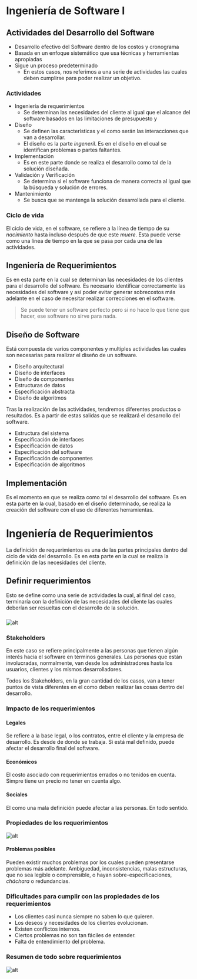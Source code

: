 # Ingeniería de Software I

## Actividades del Desarrollo del Software

-   Desarrollo efectivo del Software dentro de los costos y cronograma
-   Basada en un enfoque sistemático que usa técnicas y herramientas apropiadas
-   Sigue un proceso predeterminado
    -   En estos casos, nos referimos a una serie de actividades las cuales deben cumplirse para poder realizar un objetivo.

### Actividades

-   Ingeniería de requerimientos
    -   Se determinan las necesidades del cliente al igual que el alcance del software basados en las limitaciones de presupuesto y
-   Diseño
    -   Se definen las características y el como serán las interacciones que van a desarrollar.
    -   El diseño es la parte _ingeneríl_. Es en el diseño en el cual se identifican problemas o partes faltantes.
-   Implementación
    -   Es en este parte donde se realiza el desarrollo como tal de la solución diseñada.
-   Validación y Verificación
    -   Se determina si el software funciona de manera correcta al igual que la búsqueda y solución de errores.
-   Mantenimiento
    -   Se busca que se mantenga la solución desarrollada para el cliente.

### Ciclo de vida

El ciclo de vida, en el software, se refiere a la línea de tiempo de su _nacimiento_ hasta incluso después de que este _muere_.
Esta puede verse como una línea de tiempo en la que se pasa por cada una de las actividades.

## Ingeniería de Requerimientos

Es en esta parte en la cual se determinan las necesidades de los clientes para el desarrollo del software. Es necesario identificar correctamente las necesidades del software y así poder evitar generar sobrecostos más adelante en el caso de necesitar realizar correcciones en el software.

> Se puede tener un software perfecto pero si no hace lo que tiene que hacer, ese software no sirve para nada.

## Diseño de Software

Está compuesta de varios componentes y multiples actividades las cuales son necesarias para realizar el diseño de un software.

-   Diseño arquitectural
-   Diseño de interfaces
-   Diseño de componentes
-   Estructuras de datos
-   Especificación abstracta
-   Diseño de algoritmos

Tras la realización de las actividades, tendremos diferentes productos o resultados. Es a partir de estas salidas que se realizará el desarrollo del software.

-   Estructura del sistema
-   Especificación de interfaces
-   Especificación de datos
-   Especificación del software
-   Especificación de componentes
-   Especificación de algoritmos

## Implementación

Es el momento en que se realiza como tal el desarrollo del software. Es en esta parte en la cual, basado en el diseño determinado, se realiza la creación del software con el uso de diferentes herramientas.

# Ingeniería de Requerimientos

La definición de requerimientos es una de las partes principales dentro del ciclo de vida del desarrollo. Es en esta parte en la cual se realiza la definición de las necesidades del cliente.

## Definir requerimientos

Esto se define como una serie de actividades la cual, al final del caso, terminaría con la definición de las necesidades del cliente las cuales deberían ser resueltas con el desarrollo de la solución.

###

![alt](img/cir.png)

### Stakeholders

En este caso se refiere principalmente a las personas que tienen algún interés hacia el software en términos generales. Las personas que están involucradas, normalmente, van desde los administradores hasta los usuarios, clientes y los mismos desarrolladores.

Todos los Stakeholders, en la gran cantidad de los casos, van a tener puntos de vista diferentes en el como deben realizar las cosas dentro del desarrollo.

### Impacto de los requerimientos

#### Legales

Se refiere a la base legal, o los contratos, entre el cliente y la empresa de desarrollo. Es desde de donde se trabaja. Si está mal definido, puede afectar el desarrollo final del software.

#### Económicos

El costo asociado con requerimientos errados o no tenidos en cuenta. Simpre tiene un precio no tener en cuenta algo.

#### Sociales

El como una mala definición puede afectar a las personas. En todo sentido.

### Propiedades de los requerimientos

![alt](img/req.png)

#### Problemas posibles

Pueden existir muchos problemas por los cuales pueden presentarse problemas más adelante. Ambiguedad, inconsistencias, malas estructuras, que no sea legible o comprensible, o hayan sobre-especificaciones, _cháchara_ o redundancias.

### Dificultades para cumplir con las propiedades de los requerimientos

-   Los clientes casi nunca siempre no saben lo que quieren.
-   Los deseos y necesidades de los clientes evolucionan.
-   Existen conflictos internos.
-   Ciertos problemas no son tan fáciles de entender.
-   Falta de entendimiento del problema.

### Resumen de todo sobre requerimientos
![alt](img/res.png)
